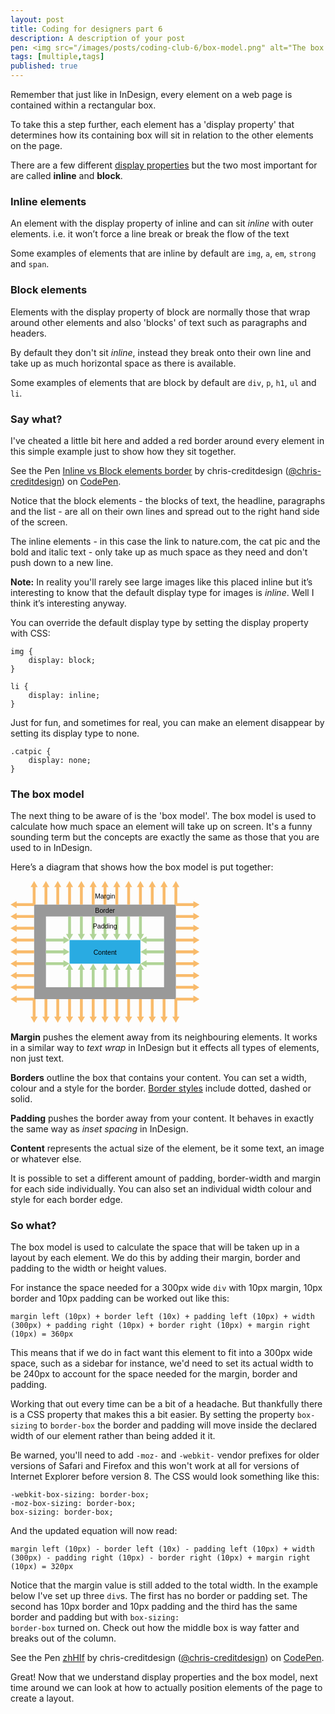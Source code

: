 ```yaml
---
layout: post
title: Coding for designers part 6
description: A description of your post
pen: <img src="/images/posts/coding-club-6/box-model.png" alt="The box model."><p>It’s time to get started with CSS layout.</p>
tags: [multiple,tags]
published: true
---
```


Remember that just like in InDesign, every element on a web page is contained within a rectangular box.

To take this a step further, each element has a 'display property' that determines how its containing box will sit in relation to the other elements on the page.

There are a few different [display properties](https://developer.mozilla.org/en-US/docs/Web/CSS/display) but the two most important for are called **inline** and **block**.

### Inline elements 

An element with the display property of inline and can sit *inline* with outer elements. i.e. it won’t force a line break or break the flow of the text

Some examples of elements that are inline by default are 
<code>img</code>, 
<code>a</code>, 
<code>em</code>, 
<code>strong</code> and 
<code>span</code>.

### Block elements 

Elements with the display property of block are normally those that wrap around other elements and also 'blocks' of text such as paragraphs and headers.

By default they don't sit *inline*, instead they break onto their own line and take up as much horizontal space as there is available.

Some examples of elements that are block by default are 
<code>div</code>, 
<code>p</code>, 
<code>h1</code>, 
<code>ul</code> and 
<code>li</code>.

### Say what?

I've cheated a little bit here and added a red border around every element in this simple example just to show how they sit together.

<p data-height="464" data-theme-id="4773" data-slug-hash="iJHfr" data-default-tab="result" class='codepen'>See the Pen <a href='http://codepen.io/chris-creditdesign/pen/iJHfr/'>Inline vs Block elements border</a> by chris-creditdesign (<a href='http://codepen.io/chris-creditdesign'>@chris-creditdesign</a>) on <a href='http://codepen.io'>CodePen</a>.</p>

Notice that the block elements - the blocks of text, the headline, paragraphs and the list - are all on their own lines and spread out to the right hand side of the screen.

The inline elements - in this case the link to nature.com, the cat pic and the bold and italic text - only take up as much space as they need and don't push down to a new line.

**Note:** In reality you'll rarely see large images like this placed inline but it’s interesting to know that the default display type for images is *inline*. Well I think it’s interesting anyway.

You can override the default display type by setting the display property with CSS:

	img {
		display: block;
	}

	li {
		display: inline;
	}

Just for fun, and sometimes for real, you can make an element disappear by setting its display type to none.

	.catpic {
		display: none;
	}

### The box model

The next thing to be aware of is the 'box model'. The box model is used to calculate how much space an element will take up on screen. It's a funny sounding term but the concepts are exactly the same as those that you are used to in InDesign. 

Here’s a diagram that shows how the box model is put together:

<svg x="0px" y="0px" width="800px" height="600px" viewBox="0 0 800 600"><style type="text/css"> svg{width:60%; max-height:600px} .st0{fill:#999999;} .st1{fill:#29ABE2;} .st2{fill:#F9BB6B;} .st3{fill:#B1D498;} .text{font-family:'Arial';font-size:2em;text-anchor:middle}</style><path class="st0" d="M700,500H100V100h600V500z M650,150H150v300h500V150z"/><rect x="250" y="250" class="st1" width="300" height="100"/><polygon class="st2" points="385.042,26 394,26 394,100 406,100 406,26 414.958,26 400.001,0.096 "/><polygon class="st2" points="335.042,26 344,26 344,100 356,100 356,26 364.958,26 350.001,0.096 "/><polygon class="st2" points="285.042,26 294,26 294,100 306,100 306,26 314.958,26 300.001,0.096 "/><polygon class="st2" points="235.042,26 244,26 244,100 256,100 256,26 264.958,26 250.001,0.096 "/><polygon class="st2" points="194,100 206,100 206,26 214.958,26 200.001,0.096 185.042,26 194,26 "/><polygon class="st2" points="144,100 156,100 156,26 164.958,26 150.001,0.096 135.042,26 144,26 "/><polygon class="st2" points="85.042,26 94,26 94,94 26,94 26,85.042 0.096,100.001 26,114.958 26,106 100,106 100,100 106,100 106,26 114.958,26 100.001,0.096 "/><polygon class="st2" points="435.042,26 444,26 444,100 456,100 456,26 464.958,26 450.001,0.096 "/><polygon class="st2" points="485.042,26 494,26 494,100 506,100 506,26 514.958,26 500.001,0.096 "/><polygon class="st2" points="544,100 556,100 556,26 564.958,26 550.001,0.096 535.042,26 544,26 "/><polygon class="st3" points="406,150 394,150 394,224 385.042,224 400.001,249.904 414.958,224 406,224 "/><polygon class="st3" points="356,150 344,150 344,224 335.042,224 350.001,249.904 364.958,224 356,224 "/><polygon class="st3" points="306,150 294,150 294,224 285.042,224 300.001,249.904 314.958,224 306,224 "/><polygon class="st3" points="256,150 244,150 244,224 235.042,224 250.001,249.904 264.958,224 256,224 "/><polygon class="st3" points="456,150 444,150 444,224 435.042,224 450.001,249.904 464.958,224 456,224 "/><polygon class="st3" points="506,150 494,150 494,224 485.042,224 500.001,249.904 514.958,224 506,224 "/><polygon class="st3" points="564.958,224 556,224 556,150 544,150 544,224 535.042,224 550.001,249.904 "/><polygon class="st3" points="385.042,376 394,376 394,450 406,450 406,376 414.958,376 400.001,350.096 "/><polygon class="st3" points="335.042,376 344,376 344,450 356,450 356,376 364.958,376 350.001,350.096 "/><polygon class="st3" points="285.042,376 294,376 294,450 306,450 306,376 314.958,376 300.001,350.096 "/><polygon class="st3" points="235.042,376 244,376 244,450 256,450 256,376 264.958,376 250.001,350.096 "/><polygon class="st3" points="435.042,376 444,376 444,450 456,450 456,376 464.958,376 450.001,350.096 "/><polygon class="st3" points="485.042,376 494,376 494,450 506,450 506,376 514.958,376 500.001,350.096 "/><polygon class="st3" points="535.042,376 544,376 544,450 556,450 556,376 564.958,376 550.001,350.096 "/><polygon class="st2" points="594,100 606,100 606,26 614.958,26 600.001,0.096 585.042,26 594,26 "/><polygon class="st2" points="635.042,26 644,26 644,100 656,100 656,26 664.958,26 650.001,0.096 "/><polygon class="st2" points="694,100 700,100 700,106 774,106 774,114.958 799.904,100.001 774,85.042 774,94 706,94 706,26 714.958,26 700.001,0.096 685.042,26 694,26 "/><polygon class="st2" points="774,144 700,144 700,156 774,156 774,164.958 799.904,150.001 774,135.042 "/><polygon class="st2" points="774,194 700,194 700,206 774,206 774,214.958 799.904,200.001 774,185.042 "/><polygon class="st2" points="774,244 700,244 700,256 774,256 774,264.958 799.904,250.001 774,235.042 "/><polygon class="st2" points="774,294 700,294 700,306 774,306 774,314.958 799.904,300.001 774,285.042 "/><polygon class="st2" points="774,344 700,344 700,356 774,356 774,364.958 799.904,350.001 774,335.042 "/><polygon class="st2" points="774,394 700,394 700,406 774,406 774,414.958 799.904,400.001 774,385.042 "/><polygon class="st2" points="774,444 700,444 700,456 774,456 774,464.958 799.904,450.001 774,435.042 "/><polygon class="st2" points="774,494 700,494 700,500 694,500 694,574 685.042,574 700.001,599.904 714.958,574 706,574 706,506 774,506 774,514.958 799.904,500.001 774,485.042 "/><polygon class="st2" points="406,500 394,500 394,574 385.042,574 400.001,599.904 414.958,574 406,574 "/><polygon class="st2" points="356,500 344,500 344,574 335.042,574 350.001,599.904 364.958,574 356,574 "/><polygon class="st2" points="306,500 294,500 294,574 285.042,574 300.001,599.904 314.958,574 306,574 "/><polygon class="st2" points="256,500 244,500 244,574 235.042,574 250.001,599.904 264.958,574 256,574 "/><polygon class="st2" points="206,500 194,500 194,574 185.042,574 200.001,599.904 214.958,574 206,574 "/><polygon class="st2" points="156,500 144,500 144,574 135.042,574 150.001,599.904 164.958,574 156,574 "/><polygon class="st2" points="106,500 100,500 100,494 26,494 26,485.042 0.096,500.001 26,514.958 26,506 94,506 94,574 85.042,574 100.001,599.904 114.958,574 106,574 "/><polygon class="st2" points="456,500 444,500 444,574 435.042,574 450.001,599.904 464.958,574 456,574 "/><polygon class="st2" points="506,500 494,500 494,574 485.042,574 500.001,599.904 514.958,574 506,574 "/><polygon class="st2" points="556,500 544,500 544,574 535.042,574 550.001,599.904 564.958,574 556,574 "/><polygon class="st2" points="606,500 594,500 594,574 585.042,574 600.001,599.904 614.958,574 606,574 "/><polygon class="st2" points="656,500 644,500 644,574 635.042,574 650.001,599.904 664.958,574 656,574 "/><polygon class="st2" points="0.096,150.001 26,164.958 26,156 100,156 100,144 26,144 26,135.042 "/><polygon class="st2" points="26,206 100,206 100,194 26,194 26,185.042 0.096,200.001 26,214.958 "/><polygon class="st2" points="26,256 100,256 100,244 26,244 26,235.042 0.096,250.001 26,264.958 "/><polygon class="st2" points="26,306 100,306 100,294 26,294 26,285.042 0.096,300.001 26,314.958 "/><polygon class="st3" points="249.904,300.001 224,285.042 224,294 150,294 150,306 224,306 224,314.958 "/><polygon class="st3" points="224,235.042 224,244 150,244 150,256 224,256 224,264.958 249.904,250.001 "/><polygon class="st3" points="249.904,350.001 224,335.042 224,344 150,344 150,356 224,356 224,364.958 "/><polygon class="st3" points="550.096,300.001 576,314.958 576,306 650,306 650,294 576,294 576,285.042 "/><polygon class="st3" points="550.096,250.001 576,264.958 576,256 650,256 650,244 576,244 576,235.042 "/><polygon class="st3" points="650,356 650,344 576,344 576,335.042 550.096,350.001 576,364.958 576,356 "/><polygon class="st2" points="26,356 100,356 100,344 26,344 26,335.042 0.096,350.001 26,364.958 "/><polygon class="st2" points="26,406 100,406 100,394 26,394 26,385.042 0.096,400.001 26,414.958 "/><polygon class="st2" points="26,456 100,456 100,444 26,444 26,435.042 0.096,450.001 26,464.958 "/><text x="400" y="75" class="text">Margin</text><text x="400" y="136" class="text">Border</text><text x="400" y="200" class="text">Padding</text><text x="400" y="313" class="text">Content</text></svg>

**Margin** pushes the element away from its neighbouring elements. It works in a similar way to *text wrap* in InDesign but it effects all types of elements, non just text.

**Borders** outline the box that contains your content. You can set a width, colour and a style for the border. [Border styles](https://developer.mozilla.org/en-US/docs/Web/CSS/border-style) include dotted, dashed or solid. 

**Padding** pushes the border away from your content. It behaves in exactly the same way as *inset spacing* in InDesign.

**Content** represents the actual size of the element, be it some text, an image or whatever else.

It is possible to set a different amount of padding, border-width and margin for each side individually. You can also set an individual width colour and style for each border edge.

### So what?

The box model is used to calculate the space that will be taken up in a layout by each element. We do this by adding their margin, border and padding to the width or height values.

For instance the space needed for a 300px wide <code>div</code> with 10px margin, 10px border and 10px padding can be worked out like this:

	margin left (10px) + border left (10x) + padding left (10px) + width (300px) + padding right (10px) + border right (10px) + margin right (10px) = 360px

This means that if we do in fact want this element to fit into a 300px wide space, such as a sidebar for instance, we'd need to set its actual width to be 240px to account for the space needed for the margin, border and padding.

Working that out every time can be a bit of a headache. But thankfully there is a CSS property that makes this a bit easier. By setting the property <code>box-sizing</code> to <code>border-box</code> the border and padding will move inside the declared width of our element rather than being added it it.

Be warned, you'll need to add <code>-moz-</code> and <code>-webkit-</code> vendor prefixes for older versions of Safari and Firefox and this won't work at all for versions of Internet Explorer before version 8. The CSS would look something like this: 

	-webkit-box-sizing: border-box;
	-moz-box-sizing: border-box;
	box-sizing: border-box;

And the updated equation will now read:	

	margin left (10px) - border left (10x) - padding left (10px) + width (300px) - padding right (10px) - border right (10px) + margin right (10px) = 320px

Notice that the margin value is still added to the total width. In the example below I've set up three <code>div</code>s. The first has no border or padding set. The second has 10px border and 10px padding and the third has the same border and padding but with <code>box-sizing: border-box</code> turned on. Check out how the middle box is way fatter and breaks out of the column.

<p data-height="450" data-theme-id="4773" data-slug-hash="zhHIf" data-default-tab="result" class='codepen'>See the Pen <a href='http://codepen.io/chris-creditdesign/pen/zhHIf/'>zhHIf</a> by chris-creditdesign (<a href='http://codepen.io/chris-creditdesign'>@chris-creditdesign</a>) on <a href='http://codepen.io'>CodePen</a>.</p>

Great! Now that we understand display properties and the box model, next time around we can look at how to actually position elements of the page to create a layout.
















































